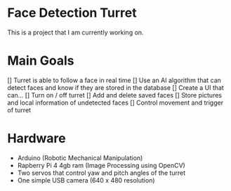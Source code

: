 # Face Detection Turret

This is a project that I am currently working on.

# Main Goals

[] Turret is able to follow a face in real time 
[] Use an AI algorithm that can detect faces and know if they are stored in the database 
[] Create a UI that can...
  [] Turn on / off turret
  [] Add and delete saved faces
  [] Store pictures and local information of undetected faces
  [] Control movement and trigger of turret

# Hardware

- Arduino (Robotic Mechanical Manipulation)
- Rapberry Pi 4 4gb ram (Image Processing using OpenCV)
- Two servos that control yaw and pitch angles of the turret
- One simple USB camera (640 x 480 resolution)
